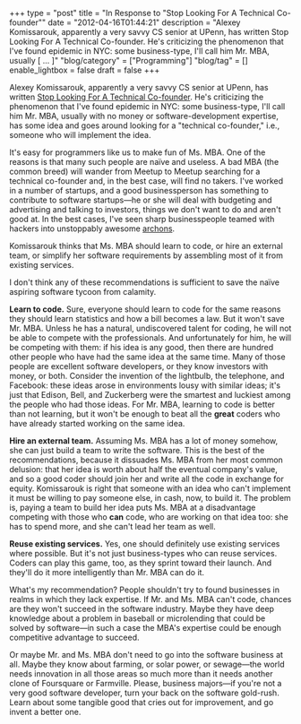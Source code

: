 +++
type = "post"
title = "In Response to \"Stop Looking For A Technical Co-founder\""
date = "2012-04-16T01:44:21"
description = "Alexey Komissarouk, apparently a very savvy CS senior at UPenn, has written Stop Looking For A Technical Co-founder. He's criticizing the phenomenon that I've found epidemic in NYC: some business-type, I'll call him Mr. MBA, usually [ ... ]"
"blog/category" = ["Programming"]
"blog/tag" = []
enable_lightbox = false
draft = false
+++

<p>Alexey Komissarouk, apparently a very savvy CS senior at UPenn, has
written <a href="http://techcrunch.com/2012/04/15/stop-looking-for-a-technical-co-founder/?grcc=33333Z98ZtrendingZ0">Stop Looking For A Technical
Co-founder</a>.
He's criticizing the phenomenon that I've found epidemic in NYC: some
business-type, I'll call him Mr. MBA, usually with no money or
software-development expertise, has some idea and goes around looking
for a "technical co-founder," i.e., someone who will implement the idea.</p>
<p>It's easy for programmers like us to make fun of Ms. MBA. One of the
reasons is that many such people are naïve and useless. A bad MBA (the
common breed) will wander from Meetup to Meetup searching for a
technical co-founder and, in the best case, will find no takers. I've
worked in a number of startups, and a good businessperson has something
to contribute to software startups—he or she will deal with budgeting
and advertising and talking to investors, things we don't want to do and
aren't good at. In the best cases, I've seen sharp businesspeople teamed
with hackers into unstoppably awesome
<a href="http://starcraft.wikia.com/wiki/Archon">archons</a>.</p>
<p>Komissarouk thinks that Ms. MBA should learn to code, or hire an
external team, or simplify her software requirements by assembling most
of it from existing services.</p>
<p>I don't think any of these recommendations is sufficient to save the
naïve aspiring software tycoon from calamity.</p>
<p><strong>Learn to code.</strong> Sure, everyone should learn to code for the same
reasons they should learn statistics and how a bill becomes a law. But
it won't save Mr. MBA. Unless he has a natural, undiscovered talent for
coding, he will not be able to compete with the professionals. And
unfortunately for him, he will be competing with them: if his idea is
any good, then there are hundred other people who have had the same idea
at the same time. Many of those people are excellent software
developers, or they know investors with money, or both. Consider the
invention of the lightbulb, the telephone, and Facebook: these ideas
arose in environments lousy with similar ideas; it's just that Edison,
Bell, and Zuckerberg were the smartest and luckiest among the people who
had those ideas. For Mr. MBA, learning to code is better than not
learning, but it won't be enough to beat all the <strong>great</strong> coders who
have already started working on the same idea.</p>
<p><strong>Hire an external team.</strong> Assuming Ms. MBA has a lot of money somehow,
she can just build a team to write the software. This is the best of the
recommendations, because it dissuades Ms. MBA from her most common
delusion: that her idea is worth about half the eventual company's
value, and so a good coder should join her and write all the code in
exchange for equity. Komissarouk is right that someone with an idea who
can't implement it must be willing to pay someone else, in cash, now, to
build it. The problem is, paying a team to build her idea puts Ms. MBA
at a disadvantage competing with those who <strong>can</strong> code, who are working
on that idea too: she has to spend more, and she can't lead her team as
well.</p>
<p><strong>Reuse existing services.</strong> Yes, one should definitely use existing
services where possible. But it's not just business-types who can reuse
services. Coders can play this game, too, as they sprint toward their
launch. And they'll do it more intelligently than Mr. MBA can do it.</p>
<p>What's my recommendation? People shouldn't try to found businesses in
realms in which they lack expertise. If Mr. and Ms. MBA can't code,
chances are they won't succeed in the software industry. Maybe they have
deep knowledge about a problem in baseball or microlending that could be
solved by software—in such a case the MBA's expertise could be enough
competitive advantage to succeed.</p>
<p>Or maybe Mr. and Ms. MBA don't need to go into the software business at
all. Maybe they know about farming, or solar power, or sewage—the world
needs innovation in all those areas so much more than it needs another
clone of Foursquare or Farmville. Please, business majors—if you're not
a very good software developer, turn your back on the software
gold-rush. Learn about some tangible good that cries out for
improvement, and go invent a better one.</p>
    